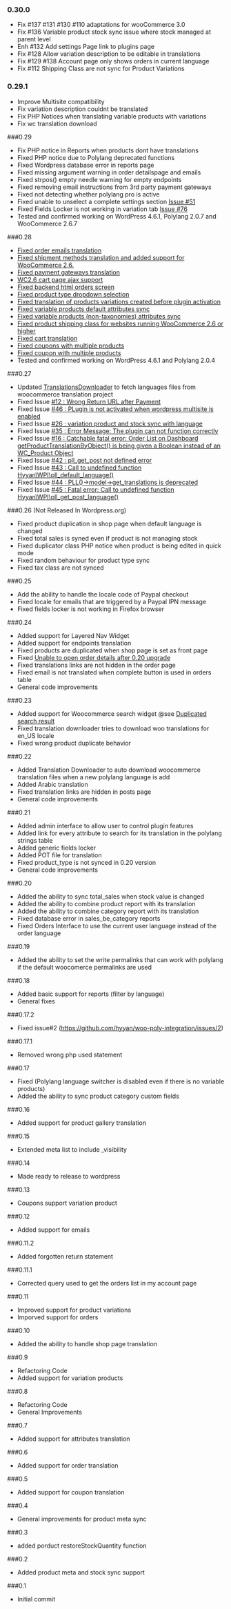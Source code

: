 ### 0.30.0

* Fix #137 #131 #130 #110 adaptations for wooCommerce 3.0
* Fix #136 Variable product stock sync issue where stock managed at parent level
* Enh #132 Add settings Page link to plugins page
* Fix #128 Allow variation description to be editable in translations
* Fix #129 #138 Account page only shows orders in current language
* Fix #112 Shipping Class are not sync for Product Variations

### 0.29.1

* Improve Multisite compatibility 
* Fix variation description couldnt be translated
* Fix PHP Notices when translating variable products with variations
* Fix wc translation download

###0.29

* Fix PHP notice in Reports when products dont have translations
* Fixed PHP notice due to Polylang deprecated functions
* Fixed Wordpress database error in reports page
* Fixed missing argument warning in order detailspage and emails
* Fixed strpos() empty needle warning for empty endpoints
* Fixed removing email instructions from 3rd party payment gateways
* Fixed not detecting whether polylang pro is active
* Fixed unable to unselect a complete settings section [Issue #51](https://github.com/hyyan/woo-poly-integration/issues/51)
* Fixed Fields Locker is not working in variation tab [Issue #76](https://github.com/hyyan/woo-poly-integration/issues/76)
* Tested and confirmed working on WordPress 4.6.1, Polylang 2.0.7 and WooCommerce 2.6.7

###0.28

* [Fixed order emails translation](https://github.com/hyyan/woo-poly-integration/pull/49)
* [Fixed shipment methods translation and added support for WooCommerce 2.6.](https://github.com/hyyan/woo-poly-integration/pull/50)
* [Fixed payment gateways translation](https://github.com/hyyan/woo-poly-integration/pull/52)
* [WC2.6 cart page ajax support](https://github.com/hyyan/woo-poly-integration/pull/53)
* [Fixed backend html orders screen](https://github.com/hyyan/woo-poly-integration/pull/55)
* [Fixed product type dropdown selection](https://github.com/hyyan/woo-poly-integration/pull/56)
* [Fixed translation of products variations created before plugin activation](https://github.com/hyyan/woo-poly-integration/pull/60)
* [Fixed variable products default attributes sync](https://github.com/hyyan/woo-poly-integration/pull/61)
* [Fixed variable products (non-taxonomies) attributes sync](https://github.com/hyyan/woo-poly-integration/pull/62)
* [Fixed product shipping class for websites running WooCommerce 2.6 or higher](https://github.com/hyyan/woo-poly-integration/pull/63)
* [Fixed cart translation](https://github.com/hyyan/woo-poly-integration/pull/64)
* [Fixed coupons with multiple products](https://github.com/hyyan/woo-poly-integration/pull/65)
* [Fixed coupon with multiple products](https://github.com/hyyan/woo-poly-integration/pull/66)
* Tested and confirmed working on WordPress 4.6.1 and Polylang 2.0.4

###0.27

* Updated [TranslationsDownloader](https://github.com/hyyan/woo-poly-integration/pull/32) to fetch languages files from woocommerce translation project
* Fixed Issue [#12 : Wrong Return URL after Payment](https://github.com/hyyan/woo-poly-integration/issues/12)
* Fixed Issue [#46 : PLugin is not activated when wordpress multisite is enabled ](https://github.com/hyyan/woo-poly-integration/issues/46)
* Fixed Issue [#26 : variation product and stock sync with language ](https://github.com/hyyan/woo-poly-integration/issues/26)
* Fixed Issue [#35 : Error Message: The plugin can not function correctly](https://github.com/hyyan/woo-poly-integration/issues/35)
* Fixed Issue [#16 : Catchable fatal error: Order List on Dashboard getProductTranslationByObject() is being given a Boolean instead of an WC_Product Object](https://github.com/hyyan/woo-poly-integration/issues/16)
* Fixed Issue [#42 : pll_get_post not defined error](https://github.com/hyyan/woo-poly-integration/issues/42)
* Fixed Issue [#43 : Call to undefined function Hyyan\WPI\pll_default_language()](https://github.com/hyyan/woo-poly-integration/issues/43)
* Fixed Issue [#44 : PLL()->model->get_translations is deprecated](https://github.com/hyyan/woo-poly-integration/issues/44)
* Fixed Issue [#45 : Fatal error: Call to undefined function Hyyan\WPI\pll_get_post_language()](https://github.com/hyyan/woo-poly-integration/issues/45)


###0.26 (Not Released In Wordpress.org)

* Fixed product duplication in shop page when default language is changed
* Fixed total sales is syned even if product is not managing stock
* Fixed duplicator class PHP notice when product is being edited in quick mode
* Fixed random behaviour for product type sync 
* Fixed tax class are not synced

###0.25

* Add the ability to handle the locale code of Paypal checkout
* Fixed locale for emails that are triggered by a Paypal IPN message
* Fixed fields locker is not working in Firefox browser

###0.24

* Added support for Layered Nav Widget
* Added support for endpoints translation
* Fixed products are duplicated when shop page is set as front page
* Fixed [Unable to open order details after 0.20 upgrade](https://wordpress.org/support/topic/unable-to-open-order-details-after-20-upgrade)
* Fixed translations links are not hidden in the order page
* Fixed email is not translated when complete button is used in orders table
* General code improvements

###0.23

* Added support for Woocommerce search widget @see [Duplicated search result](https://wordpress.org/support/topic/duplicated-search-result)
* Fixed translation downloader tries to download woo translations for en_US locale
* Fixed wrong product duplicate behavior 

###0.22

* Added Translation Downloader to auto download woocommerce translation files when a new polylang language is add
* Added Arabic translation
* Fixed translation links are hidden in posts page
* General code improvements

###0.21

* Added admin interface to allow user to control plugin features
* Added link for every attribute to search for its translation in the polylang strings table
* Added generic fields locker
* Added POT file for translation
* Fixed product_type is not synced in 0.20 version
* General code improvements

###0.20

* Added the ability to sync total_sales when stock value is changed
* Added the ability to combine product report with its translation
* Added the ability to combine category report with its translation
* Fixed database error in sales_be_category reports
* Fixed Orders Interface to use the current user language instead of the order language

###0.19

* Added the ability to set the write permalinks that can work with polylang if the default woocomerce permalinks are used

###0.18

* Added basic support for reports (filter by language)
* General fixes

###0.17.2

* Fixed issue#2 (https://github.com/hyyan/woo-poly-integration/issues/2)

###0.17.1

* Removed wrong php used statement

###0.17

* Fixed (Polylang language switcher is disabled even if there is no variable products)
* Added the ability to sync product category custom fields

###0.16

* Added support for product gallery translation

###0.15

* Extended meta list to include _visibility

###0.14

* Made ready to release to wordpress

###0.13

* Coupons support variation product

###0.12

* Added support for emails

###0.11.2

* Added forgotten return statement

###0.11.1

* Corrected query used to get the orders list in my account page

###0.11

* Improved support for product variations 
* Imporved support for orders

###0.10

* Added the ability to handle shop page translation

###0.9

* Refactoring Code 
* Added support for variation products


###0.8

* Refactoring Code 
* General Improvements

###0.7

* Added support for attributes translation

###0.6

* Added support for order translation

###0.5

* Added support for coupon translation

###0.4

* General improvements for product meta sync

###0.3

* added porduct restoreStockQuantity function

###0.2

* Added product meta and stock sync support

###0.1

* Initial commit
